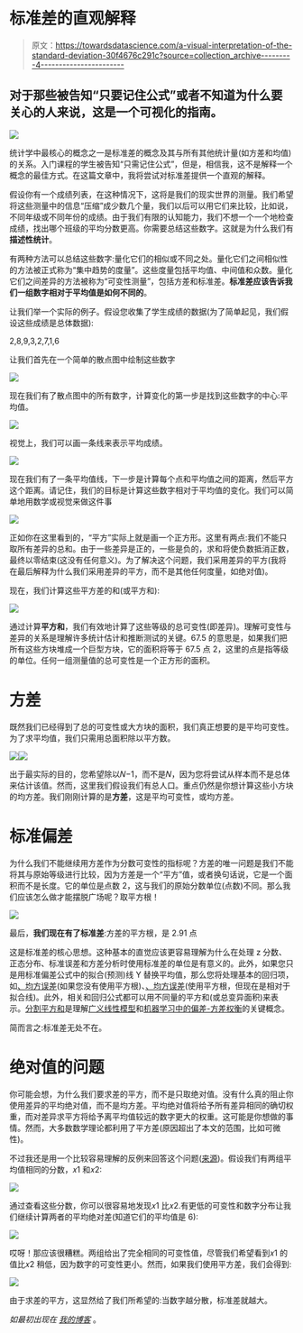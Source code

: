 # 标准差的直观解释

> 原文：<https://towardsdatascience.com/a-visual-interpretation-of-the-standard-deviation-30f4676c291c?source=collection_archive---------4----------------------->

## 对于那些被告知“只要记住公式”或者不知道为什么要关心的人来说，这是一个可视化的指南。

![](img/0b3c3b1838811608efedee9f70b3c058.png)

统计学中最核心的概念之一是标准差的概念及其与所有其他统计量(如方差和均值)的关系。入门课程的学生被告知“只需记住公式”，但是，相信我，这不是解释一个概念的最佳方式。在这篇文章中，我将尝试对标准差提供一个直观的解释。

假设你有一个成绩列表，在这种情况下，这将是我们的现实世界的测量。我们希望将这些测量中的信息“压缩”成少数几个量，我们以后可以用它们来比较，比如说，不同年级或不同年份的成绩。由于我们有限的认知能力，我们不想一个一个地检查成绩，找出哪个班级的平均分数更高。你需要总结这些数字。这就是为什么我们有**描述性统计**。

有两种方法可以总结这些数字:量化它们的相似或不同之处。量化它们之间相似性的方法被正式称为“集中趋势的度量”。这些度量包括平均值、中间值和众数。量化它们之间差异的方法被称为“可变性测量”，包括方差和标准差。**标准差应该告诉我们一组数字相对于平均值是如何不同的**。

让我们举一个实际的例子。假设您收集了学生成绩的数据(为了简单起见，我们假设这些成绩是总体数据):

2,8,9,3,2,7,1,6

让我们首先在一个简单的散点图中绘制这些数字

![](img/e244890dce2b121a2d5ad15441518667.png)

现在我们有了散点图中的所有数字，计算变化的第一步是找到这些数字的中心:平均值。

![](img/789d3ec3ab63ce72a713e87c0595a351.png)

视觉上，我们可以画一条线来表示平均成绩。

![](img/9d7d77ad8a5fb8ae826e487036decbfe.png)

现在我们有了一条平均值线，下一步是计算每个点和平均值之间的距离，然后平方这个距离。请记住，我们的目标是计算这些数字相对于平均值的变化。我们可以简单地用数学或视觉来做这件事

![](img/4872317d0bcf78b8e613dbf50cf26083.png)

正如你在这里看到的，“平方”实际上就是画一个正方形。这里有两点:我们不能只取所有差异的总和。由于一些差异是正的，一些是负的，求和将使负数抵消正数，最终以零结束(这没有任何意义)。为了解决这个问题，我们采用差异的平方(我将在最后解释为什么我们采用差异的平方，而不是其他任何度量，如绝对值)。

现在，我们计算这些平方差的和(或平方和):

![](img/c60cea001dd93a5c1842db67202a1911.png)

通过计算**平方和**，我们有效地计算了这些等级的总可变性(即差异)。理解可变性与差异的关系是理解许多统计估计和推断测试的关键。67.5 的意思是，如果我们把所有这些方块堆成一个巨型方块，它的面积将等于 67.5 点 2，这里的点是指等级的单位。任何一组测量值的总可变性是一个正方形的面积。

# 方差

既然我们已经得到了总的可变性或大方块的面积，我们真正想要的是平均可变性。为了求平均值，我们只需用总面积除以平方数。

![](img/d40b254ceb806cc0284ee53654948839.png)![](img/7fab04442ebf43dcc03d0efc011aa85b.png)

出于最实际的目的，您希望除以𝑁−1，而不是𝑁，因为您将尝试从样本而不是总体来估计该值。然而，这里我们假设我们有总人口。重点仍然是你想计算这些小方块的均方差。我们刚刚计算的是**方差**，这是平均可变性，或均方差。

# 标准偏差

为什么我们不能继续用方差作为分数可变性的指标呢？方差的唯一问题是我们不能将其与原始等级进行比较，因为方差是一个“平方”值，或者换句话说，它是一个面积而不是长度。它的单位是点数 2，这与我们的原始分数单位(点数)不同。那么我们应该怎么做才能摆脱广场呢？取平方根！

![](img/268bebd21f36a4011436aace7b0a405b.png)

最后，**我们现在有了标准差**:方差的平方根，是 2.91 点

这是标准差的核心思想。这种基本的直觉应该更容易理解为什么在处理 z 分数、正态分布、标准误差和方差分析时使用标准差的单位是有意义的。此外，如果您只是用标准偏差公式中的拟合(预测)线 Y 替换平均值，那么您将处理基本的回归项，如[、均方误差](https://en.wikipedia.org/wiki/Mean_squared_error)(如果您没有使用平方根)、[、均方误差](https://en.wikipedia.org/wiki/Root-mean-square_deviation)(使用平方根，但现在是相对于拟合线)。此外，相关和回归公式都可以用不同量的平方和(或总变异面积)来表示。[分割平方和](https://en.wikipedia.org/wiki/Partition_of_sums_of_squares)是理解[广义线性模型](https://en.wikipedia.org/wiki/Explained_sum_of_squares)和[机器学习中的偏差-方差权衡](https://stats.stackexchange.com/questions/4284/intuitive-explanation-of-the-bias-variance-tradeoff)的关键概念。

简而言之:标准差无处不在。

# 绝对值的问题

你可能会想，为什么我们要求差的平方，而不是只取绝对值。没有什么真的阻止你使用差异的平均绝对值，而不是均方差。平均绝对值将给予所有差异相同的确切权重，而对差异求平方将给予离平均值较远的数字更大的权重。这可能是你想做的事情。然而，大多数数学理论都利用了平方差(原因超出了本文的范围，比如可微性)。

不过我还是用一个比较容易理解的反例来回答这个问题([来源](https://www.mathsisfun.com/data/standard-deviation.html))。假设我们有两组平均值相同的分数，𝑥1 和𝑥2:

![](img/09cc39652b560d7dd9218562562634db.png)

通过查看这些分数，你可以很容易地发现𝑥1 比𝑥2.有更低的可变性和数字分布让我们继续计算两者的平均绝对差(知道它们的平均值是 6):

![](img/72b9fc457652ee5154e39a2c807f0f95.png)

哎呀！那应该很糟糕。两组给出了完全相同的可变性值，尽管我们希望看到𝑥1 的值比𝑥2 稍低，因为数字的可变性更小。然而，如果我们使用平方差，我们会得到:

![](img/5c0fbaf696ff198beb69ed72cb584c4d.png)

由于求差的平方，这显然给了我们所希望的:当数字越分散，标准差就越大。

*如最初出现在* [*我的博客*](http://falhazmi.com/blog/a-visual-interpretation-of-the-standard-deviation/) 。